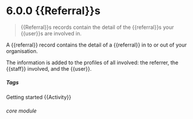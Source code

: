 # 6.0.0 {{Referral}}s

> {{Referral}}s records contain the detail of the {{referral}}s your {{user}}s are involved in. 

A {{referral}} record contains the detail of a {{referral}} in to or out of your organisation.  

The information is added to the profiles of all involved: the referrer, the {{staff}} involved, and the {{user}}.


##### Tags
Getting started
{{Activity}}

###### core module

